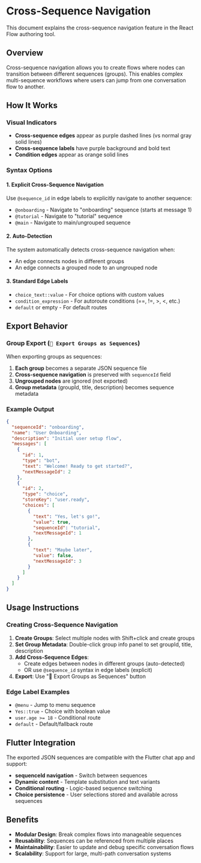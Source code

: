 # Cross-Sequence Navigation

This document explains the cross-sequence navigation feature in the React Flow authoring tool.

## Overview

Cross-sequence navigation allows you to create flows where nodes can transition between different sequences (groups). This enables complex multi-sequence workflows where users can jump from one conversation flow to another.

## How It Works

### Visual Indicators
- **Cross-sequence edges** appear as purple dashed lines (vs normal gray solid lines)
- **Cross-sequence labels** have purple background and bold text
- **Condition edges** appear as orange solid lines

### Syntax Options

#### 1. Explicit Cross-Sequence Navigation
Use `@sequence_id` in edge labels to explicitly navigate to another sequence:
- `@onboarding` - Navigate to "onboarding" sequence (starts at message 1)
- `@tutorial` - Navigate to "tutorial" sequence 
- `@main` - Navigate to main/ungrouped sequence

#### 2. Auto-Detection
The system automatically detects cross-sequence navigation when:
- An edge connects nodes in different groups
- An edge connects a grouped node to an ungrouped node

#### 3. Standard Edge Labels
- `choice_text::value` - For choice options with custom values
- `condition_expression` - For autoroute conditions (==, !=, >, <, etc.)
- `default` or empty - For default routes

## Export Behavior

### Group Export (`📁 Export Groups as Sequences`)
When exporting groups as sequences:

1. **Each group** becomes a separate JSON sequence file
2. **Cross-sequence navigation** is preserved with `sequenceId` field
3. **Ungrouped nodes** are ignored (not exported)
4. **Group metadata** (groupId, title, description) becomes sequence metadata

### Example Output
```json
{
  "sequenceId": "onboarding",
  "name": "User Onboarding",
  "description": "Initial user setup flow",
  "messages": [
    {
      "id": 1,
      "type": "bot", 
      "text": "Welcome! Ready to get started?",
      "nextMessageId": 2
    },
    {
      "id": 2,
      "type": "choice",
      "storeKey": "user.ready",
      "choices": [
        {
          "text": "Yes, let's go!",
          "value": true,
          "sequenceId": "tutorial",
          "nextMessageId": 1
        },
        {
          "text": "Maybe later",
          "value": false,
          "nextMessageId": 3
        }
      ]
    }
  ]
}
```

## Usage Instructions

### Creating Cross-Sequence Navigation

1. **Create Groups**: Select multiple nodes with Shift+click and create groups
2. **Set Group Metadata**: Double-click group info panel to set groupId, title, description
3. **Add Cross-Sequence Edges**: 
   - Create edges between nodes in different groups (auto-detected)
   - OR use `@sequence_id` syntax in edge labels (explicit)
4. **Export**: Use "📁 Export Groups as Sequences" button

### Edge Label Examples
- `@menu` - Jump to menu sequence
- `Yes::true` - Choice with boolean value  
- `user.age >= 18` - Conditional route
- `default` - Default/fallback route

## Flutter Integration

The exported JSON sequences are compatible with the Flutter chat app and support:
- **sequenceId navigation** - Switch between sequences  
- **Dynamic content** - Template substitution and text variants
- **Conditional routing** - Logic-based sequence switching
- **Choice persistence** - User selections stored and available across sequences

## Benefits

- **Modular Design**: Break complex flows into manageable sequences
- **Reusability**: Sequences can be referenced from multiple places
- **Maintainability**: Easier to update and debug specific conversation flows
- **Scalability**: Support for large, multi-path conversation systems